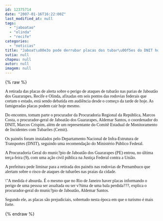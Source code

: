 ```yaml
---
id: 12375714
date: "2007-01-16T16:22:00Z"
last_modified_at: null
tags:
  - "jaboatao"
  - "olinda"
  - "recife"
categories:
  - "noticias"
title: "Jaboat\u00e3o pode derrubar placas dos tubar\u00f5es do DNIT hoje. Recife e Olinda continuam omissos"
sutia: null
chapeu: null
autor: null
imagem: null
---
```

{% raw %}
<p><P><FONT face=Verdana>A retirada das placas de alerta sobre o perigo de ataques de tubarão nas parias de Jaboatão dos Guararapes, Recife e Olinda, afixadas em seis pontos das rodovias federais que cortam o estado, está sendo debatida em audiência desde o começo da tarde de hoje. As famigeradas placas podem cair hoje mesmo.</FONT></P></p>
<p><P><FONT face=Verdana>Do encontro, tomam parte o procurador&nbsp;da Procuradoria Regional da República, Marcos Costa, o procurador-geral de Jaboatão dos Guararapes, Aldemar Santos, o coordenador do DNIT, Marcos Crispim, além de um representante do Comitê Estadual de Monitoramento de Incidentes com Tubarões (Cemit). </FONT></P></p>
<p><P><FONT face=Verdana>Os painéis foram instalados pelo Departamento Nacional de Infra-Estrutura de Transportes (DNIT), seguindo uma recomendação do Ministério Público Federal. </FONT></P></p>
<p><P><FONT face=Verdana>A Procuradoria Geral do munic?pio de Jaboatão dos Guararapes (PE) entrou, no última terça-feira (9), com uma ação civil pública na Justiça Federal contra a União. </FONT></P></p>
<p><P><FONT face=Verdana>A prefeitura pede liminar para a retirada dos painéis nas rodovias de Pernambuco que alertam sobre o risco de ataques de tubarões nas praias da cidade.</FONT></P></p>
<p><P><FONT face=Verdana>\"A medida é absurda. É o mesmo que no Rio de Janeiro haver placas informando o perigo de uma pessoa ser assaltada ou ser v?tima de uma bala perdida???, explica o procurador-geral do munic?pio de Jaboatão, Aldemar Santos. </FONT></P></p>
<p><P><FONT face=Verdana>Segundo ele, as placas são prejudiciais, sobretudo nesta época em que o turismo é mais forte. </P></FONT> </p>
{% endraw %}